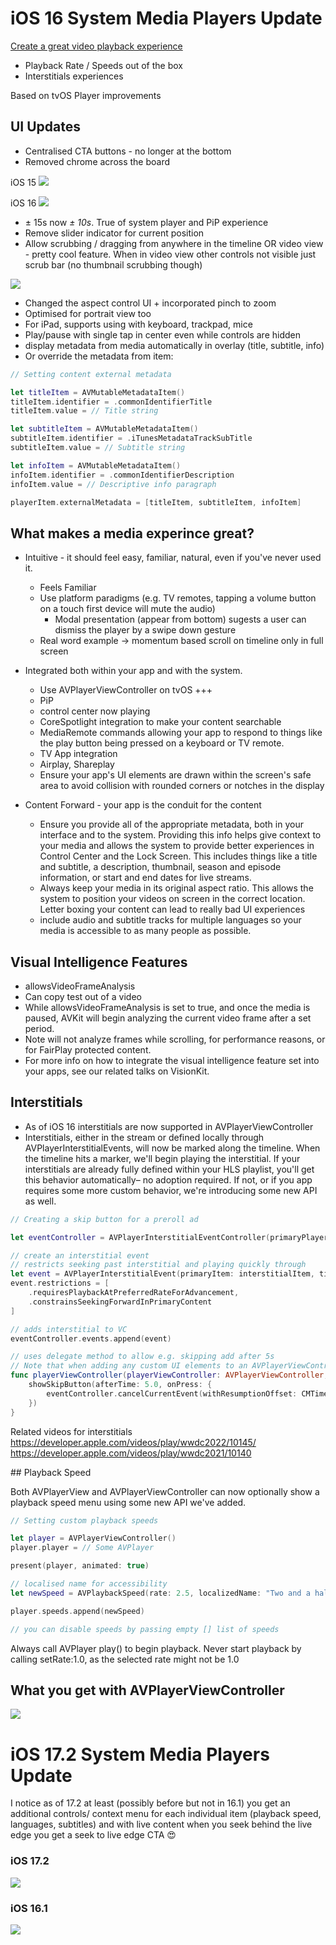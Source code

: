 #  iOS 16 System Media Players Update

[Create a great video playback experience](https://developer.apple.com/videos/play/wwdc2022/10147/)

- Playback Rate / Speeds out of the box
- Interstitials experiences

Based on tvOS Player improvements

## UI Updates 

- Centralised CTA buttons - no longer at the bottom
- Removed chrome across the board 

iOS 15
<img src="../Local Media/DocumentationMedia/iOS15_Chrome.PNG"/> 

iOS 16
<img src="../Local Media/DocumentationMedia/iOS16_NoChrome.png"/>

- ± 15s now *± 10s*. True of system player and PiP experience
- Remove slider indicator for current position
- Allow scrubbing / dragging from anywhere in the timeline OR video view - pretty cool feature. 
    When in video view other controls not visible just scrub bar
    (no thumbnail scrubbing though)

<img src="../Local Media/DocumentationMedia/iOS16_TimelineScrub.gif"/>

- Changed the aspect control UI + incorporated pinch to zoom
- Optimised for portrait view too
- For iPad, supports using with keyboard, trackpad, mice
- Play/pause with single tap in center even while controls are hidden
- display metadata from media automatically in overlay (title, subtitle, info)
- Or override the metadata from item:

```swift
// Setting content external metadata

let titleItem = AVMutableMetadataItem()
titleItem.identifier = .commonIdentifierTitle
titleItem.value = // Title string

let subtitleItem = AVMutableMetadataItem()
subtitleItem.identifier = .iTunesMetadataTrackSubTitle
subtitleItem.value = // Subtitle string

let infoItem = AVMutableMetadataItem()
infoItem.identifier = .commonIdentifierDescription
infoItem.value = // Descriptive info paragraph

playerItem.externalMetadata = [titleItem, subtitleItem, infoItem]
```
## What makes a media experince great?

- Intuitive - it should feel easy, familiar, natural, even if you've never used it. 
    - Feels Familiar
    - Use platform paradigms (e.g. TV remotes, tapping a volume button on a touch first device will mute the audio)
        - Modal presentation (appear from bottom) sugests a user can dismiss the player by a swipe down gesture
     - Real word example -> momentum based scroll on timeline only in full screen

- Integrated both within your app and with the system.
    - Use AVPlayerViewController on tvOS +++ 
    - PiP
    - control center now playing
    - CoreSpotlight integration to make your content searchable
    - MediaRemote commands allowing your app to respond to things like the play button being pressed on a keyboard or TV remote. 
    - TV App integration
    - Airplay, Shareplay
    - Ensure your app's UI elements are drawn within the screen's safe area to avoid collision with rounded corners or notches in the display

- Content Forward - your app is the conduit for the content
    - Ensure you provide all of the appropriate metadata, both in your interface and to the system. Providing this info helps give context to your media and allows the system to provide better experiences in Control Center and the Lock Screen. This includes things like a title and subtitle, a description, thumbnail, season and episode information, or start and end dates for live streams.
    - Always keep your media in its original aspect ratio. This allows the system to position your videos on screen in the correct location. Letter boxing your content can lead to really bad UI experiences 
    - include audio and subtitle tracks for multiple languages so your media is accessible to as many people as possible.

## Visual Intelligence Features

- allowsVideoFrameAnalysis 
- Can copy test out of a video
-  While allowsVideoFrameAnalysis is set to true, and once the media is paused, AVKit will begin analyzing the current video frame after a set period. 
- Note will not analyze frames while scrolling, for performance reasons, or for FairPlay protected content. 
- For more info on how to integrate the visual intelligence feature set into your apps, see our related talks on VisionKit.

## Interstitials 

- As of iOS 16 interstitials are now supported in AVPlayerViewController
-  Interstitials, either in the stream or defined locally through AVPlayerInterstitialEvents, will now be marked along the timeline. When the timeline hits a marker, we'll begin playing the interstitial. If your interstitials are already fully defined within your HLS playlist, you'll get this behavior automatically– no adoption required. If not, or if you app requires some more custom behavior, we're introducing some new API as well. 


```swift
// Creating a skip button for a preroll ad

let eventController = AVPlayerInterstitialEventController(primaryPlayer: mediaPlayer)

// create an interstitial event 
// restricts seeking past interstitial and playing quickly through
let event = AVPlayerInterstitialEvent(primaryItem: interstitialItem, time: .zero)
event.restrictions = [
	.requiresPlaybackAtPreferredRateForAdvancement,
	.constrainsSeekingForwardInPrimaryContent
]

// adds interstitial to VC
eventController.events.append(event)

// uses delegate method to allow e.g. skipping add after 5s
// Note that when adding any custom UI elements to an AVPlayerViewController, such as this ad skip button, always make sure to add to them as subviews of the contentOverlayView.
func playerViewController(playerViewController: AVPlayerViewController, willPresent interstitial: AVInterstitialTimeRange) {
	showSkipButton(afterTime: 5.0, onPress: {
		eventController.cancelCurrentEvent(withResumptionOffset: CMTime.zero)
	})
}
```

Related videos for interstitials
https://developer.apple.com/videos/play/wwdc2022/10145/
https://developer.apple.com/videos/play/wwdc2021/10140

## Playback Speed

Both AVPlayerView and AVPlayerViewController can now optionally show a playback speed menu using some new API we've added.

```swift
// Setting custom playback speeds

let player = AVPlayerViewController()
player.player = // Some AVPlayer

present(player, animated: true)

// localised name for accessibility
let newSpeed = AVPlaybackSpeed(rate: 2.5, localizedName: "Two and a half times speed”)

player.speeds.append(newSpeed)

// you can disable speeds by passing empty [] list of speeds

```

Always call AVPlayer play() to begin playback. Never start playback by calling setRate:1.0, as the selected rate might not be 1.0

## What you get with AVPlayerViewController

<img src="../Local Media/DocumentationMedia/WhatYouGetWithAVKitStandardMediaPlayer.png"/> 

# iOS 17.2 System Media Players Update

I notice as of 17.2 at least (possibly before but not in 16.1) you get an additional controls/ context menu for each individual item (playback speed, languages, subtitles) and with live content when you seek behind the live edge you get a seek to live edge CTA  😍

### iOS 17.2
<img src="../Local Media/DocumentationMedia/iOS17.2_NewAdditionalControls.png"/> 

### iOS 16.1
<img src="../Local Media/DocumentationMedia/iOS16.1_OldAdditionalControlsMenu.png"/> 
